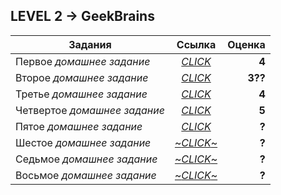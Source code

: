 LEVEL 2 -> 
GeekBrains
------

| Задания       | Ссылка                | Оценка |
| ------------- |:------------------:| -----:|
| Первое *домашнее задание*     | [*CLICK* ](https://github.com/cheshrst/level2/tree/master/src/lesson1 "Lesson 1")| **4** |
| Второе *домашнее задание*     | [*CLICK*](https://github.com/cheshrst/level2/tree/master/src/lesson2 "Lesson 2")|   **3??** |
| Третье *домашнее задание* | [*CLICK*](https://github.com/cheshrst/level2/tree/master/src/lesson3 "Lesson 3")| **4** |
| Четвертое *домашнее задание*     | [*CLICK*](https://github.com/cheshrst/level2/tree/master/src/lesson4 "Lesson 4")   | **5** |
| Пятое *домашнее задание*     | [*CLICK*](https://github.com/cheshrst/level2/tree/master/src/lesson5 "Lesson 5") | **?** |
| Шестое *домашнее задание* | [~*CLICK*~](https://www.google.com/) | **?** |
| Седьмое *домашнее задание*     | [~*CLICK*~](https://www.google.com/) | **?** |
| Восьмое *домашнее задание* | [~*CLICK*~](https://www.google.com/) | **?** |
